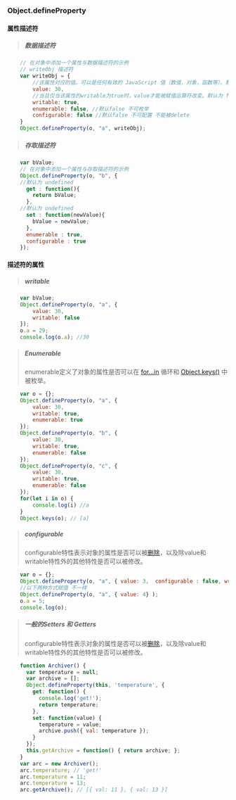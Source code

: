 ### Object.defineProperty

#### 属性描述符

> ##### 数据描述符
```javascript
	// 在对象中添加一个属性与数据描述符的示例
	// writeObj 描述符
	var writeObj = {
		//该属性对应的值。可以是任何有效的 JavaScript 值（数值，对象，函数等）。默认为 undefined。
		value: 30,
		//当且仅当该属性的writable为true时，value才能被赋值运算符改变。默认为 false。
		writable: true,
		enumerable: false, //默认false 不可枚举
		configurable: false //默认false 不可配置 不能被delete
	}
	Object.defineProperty(o, "a", writeObj);
```

> ##### 存取描述符
```javascript
	var bValue;
	// 在对象中添加一个属性与存取描述符的示例
	Object.defineProperty(o, "b", {
	//默认为 undefined
	  get : function(){
		return bValue;
	  },
	//默认为 undefined
	  set : function(newValue){
		bValue = newValue;
	  },
	  enumerable : true,
	  configurable : true
	});
```

#### 描述符的属性

> ##### writable
```javascript
	var bValue;
	Object.defineProperty(o, "a", {
		value: 30,
		writable: false
	});
	o.a = 29;
	console.log(o.a); //30
```

> ##### Enumerable
> enumerable定义了对象的属性是否可以在 [for...in](https://developer.mozilla.org/zh-CN/docs/Web/JavaScript/Reference/Statements/for...in) 循环和 [Object.keys()](https://developer.mozilla.org/zh-CN/docs/Web/JavaScript/Reference/Global_Objects/Object/keys) 中被枚举。
```javascript
	var o = {};
	Object.defineProperty(o, "a", {
		value: 30,
		writable: true,
		enumerable: true
	});
	Object.defineProperty(o, "b", {
		value: 30,
		writable: true,
		enumerable: false
	});
	Object.defineProperty(o, "c", {
		value: 30,
		writable: true,
		enumerable: false
	});
	for(let i in o) {
		console.log(i) //a
	}
	Object.keys(o); // [a]
```

> ##### configurable
> configurable特性表示对象的属性是否可以被[删除](https://developer.mozilla.org/zh-CN/docs/Web/JavaScript/Reference/Operators/delete)，以及除value和writable特性外的其他特性是否可以被修改。
> 
```javascript
	var o = {};
	Object.defineProperty(o, "a", { value: 3,  configurable : false, writable: false} );
	//以下两种方式赋值 不一样
	Object.defineProperty(o, "a", { value: 4} );
	o.a = 5;
	console.log(o);
```

> ##### 一般的Setters 和 Getters
> configurable特性表示对象的属性是否可以被[删除](https://developer.mozilla.org/zh-CN/docs/Web/JavaScript/Reference/Operators/delete)，以及除value和writable特性外的其他特性是否可以被修改。
> 
```javascript
	function Archiver() {
	  var temperature = null;
	  var archive = [];
	  Object.defineProperty(this, 'temperature', {
		get: function() {
		  console.log('get!');
		  return temperature;
		},
		set: function(value) {
		  temperature = value;
		  archive.push({ val: temperature });
		}
	  });
	  this.getArchive = function() { return archive; };
	}
	var arc = new Archiver();
	arc.temperature; // 'get!'
	arc.temperature = 11;
	arc.temperature = 13;
	arc.getArchive(); // [{ val: 11 }, { val: 13 }]
```